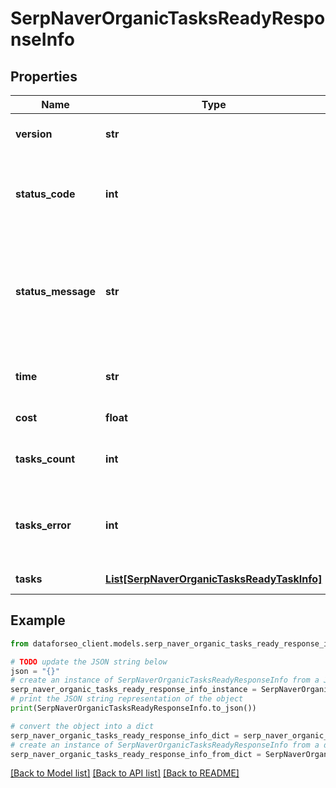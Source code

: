 # SerpNaverOrganicTasksReadyResponseInfo


## Properties

Name | Type | Description | Notes
------------ | ------------- | ------------- | -------------
**version** | **str** | the current version of the API | [optional] 
**status_code** | **int** | general status code you can find the full list of the response codes here | [optional] 
**status_message** | **str** | general informational message you can find the full list of general informational messages here | [optional] 
**time** | **str** | total execution time, seconds | [optional] 
**cost** | **float** | total tasks cost, USD | [optional] 
**tasks_count** | **int** | the number of tasks in the tasks array | [optional] 
**tasks_error** | **int** | the number of tasks in the tasks array returned with an error | [optional] 
**tasks** | [**List[SerpNaverOrganicTasksReadyTaskInfo]**](SerpNaverOrganicTasksReadyTaskInfo.md) | array of tasks | [optional] 

## Example

```python
from dataforseo_client.models.serp_naver_organic_tasks_ready_response_info import SerpNaverOrganicTasksReadyResponseInfo

# TODO update the JSON string below
json = "{}"
# create an instance of SerpNaverOrganicTasksReadyResponseInfo from a JSON string
serp_naver_organic_tasks_ready_response_info_instance = SerpNaverOrganicTasksReadyResponseInfo.from_json(json)
# print the JSON string representation of the object
print(SerpNaverOrganicTasksReadyResponseInfo.to_json())

# convert the object into a dict
serp_naver_organic_tasks_ready_response_info_dict = serp_naver_organic_tasks_ready_response_info_instance.to_dict()
# create an instance of SerpNaverOrganicTasksReadyResponseInfo from a dict
serp_naver_organic_tasks_ready_response_info_from_dict = SerpNaverOrganicTasksReadyResponseInfo.from_dict(serp_naver_organic_tasks_ready_response_info_dict)
```
[[Back to Model list]](../README.md#documentation-for-models) [[Back to API list]](../README.md#documentation-for-api-endpoints) [[Back to README]](../README.md)


